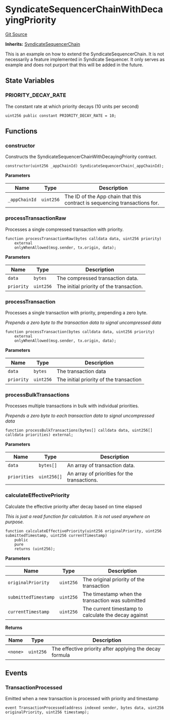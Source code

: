 # SyndicateSequencerChainWithDecayingPriority
[Git Source](https://github.com/SyndicateProtocol/metabased-rollup/blob/4da316517677819af5853c256a98505484d835fa/src/extensions/SyndicateSequencerChainWithDecayingPriority.sol)

**Inherits:**
[SyndicateSequencerChain](/src/SyndicateSequencerChain.sol/contract.SyndicateSequencerChain.md)

This is an example on how to extend the SyndicateSequencerChain.
It is not necessarily a feature implemented in Syndicate Sequencer.
It only serves as example and does not purport that this will be added in the future.


## State Variables
### PRIORITY_DECAY_RATE
The constant rate at which priority decays (10 units per second)


```solidity
uint256 public constant PRIORITY_DECAY_RATE = 10;
```


## Functions
### constructor

Constructs the SyndicateSequencerChainWithDecayingPriority contract.


```solidity
constructor(uint256 _appChainId) SyndicateSequencerChain(_appChainId);
```
**Parameters**

|Name|Type|Description|
|----|----|-----------|
|`_appChainId`|`uint256`|The ID of the App chain that this contract is sequencing transactions for.|


### processTransactionRaw

Processes a single compressed transaction with priority.


```solidity
function processTransactionRaw(bytes calldata data, uint256 priority)
    external
    onlyWhenAllowed(msg.sender, tx.origin, data);
```
**Parameters**

|Name|Type|Description|
|----|----|-----------|
|`data`|`bytes`|The compressed transaction data.|
|`priority`|`uint256`|The initial priority of the transaction.|


### processTransaction

Processes a single transaction with priority, prepending a zero byte.

*Prepends a zero byte to the transaction data to signal uncompressed data*


```solidity
function processTransaction(bytes calldata data, uint256 priority)
    external
    onlyWhenAllowed(msg.sender, tx.origin, data);
```
**Parameters**

|Name|Type|Description|
|----|----|-----------|
|`data`|`bytes`|The transaction data|
|`priority`|`uint256`|The initial priority of the transaction|


### processBulkTransactions

Processes multiple transactions in bulk with individual priorities.

*Prepends a zero byte to each transaction data to signal uncompressed data*


```solidity
function processBulkTransactions(bytes[] calldata data, uint256[] calldata priorities) external;
```
**Parameters**

|Name|Type|Description|
|----|----|-----------|
|`data`|`bytes[]`|An array of transaction data.|
|`priorities`|`uint256[]`|An array of priorities for the transactions.|


### calculateEffectivePriority

Calculate the effective priority after decay based on time elapsed

*This is just a read function for calculation. It is not used anywhere on purpose.*


```solidity
function calculateEffectivePriority(uint256 originalPriority, uint256 submittedTimestamp, uint256 currentTimestamp)
    public
    pure
    returns (uint256);
```
**Parameters**

|Name|Type|Description|
|----|----|-----------|
|`originalPriority`|`uint256`|The original priority of the transaction|
|`submittedTimestamp`|`uint256`|The timestamp when the transaction was submitted|
|`currentTimestamp`|`uint256`|The current timestamp to calculate the decay against|

**Returns**

|Name|Type|Description|
|----|----|-----------|
|`<none>`|`uint256`|The effective priority after applying the decay formula|


## Events
### TransactionProcessed
Emitted when a new transaction is processed with priority and timestamp


```solidity
event TransactionProcessed(address indexed sender, bytes data, uint256 originalPriority, uint256 timestamp);
```

